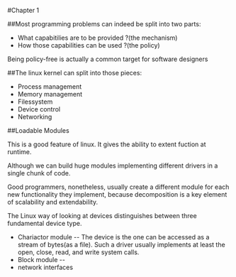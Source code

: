 #Chapter 1 

##Most programming problems can indeed be split into two parts:

+ What capabitilies are to be provided ?(the mechanism)
+ How those capabilities can be used ?(the policy)

Being policy-free is actually a common target for software designers

##The linux kernel can split into those pieces:

+ Process management
+ Memory management
+ Filessystem
+ Device control
+ Networking

##Loadable Modules

This is a good feature of linux. It gives the ability to extent fuction at runtime. 

Although we can build huge modules implementing different drivers in a single chunk of code.

Good programmers, nonetheless, usually create a different module for each new functionality they
implement, because decomposition is a key element of scalability and extendability.

The Linux way of looking at devices distinguishes between three fundamental device type. 

+ Chariactor module -- The device is the one can be accessed as a stream of bytes(as a file). Such a driver usually implements at least the open, close, read, and write system calls.
+ Block module -- 
+ network interfaces

